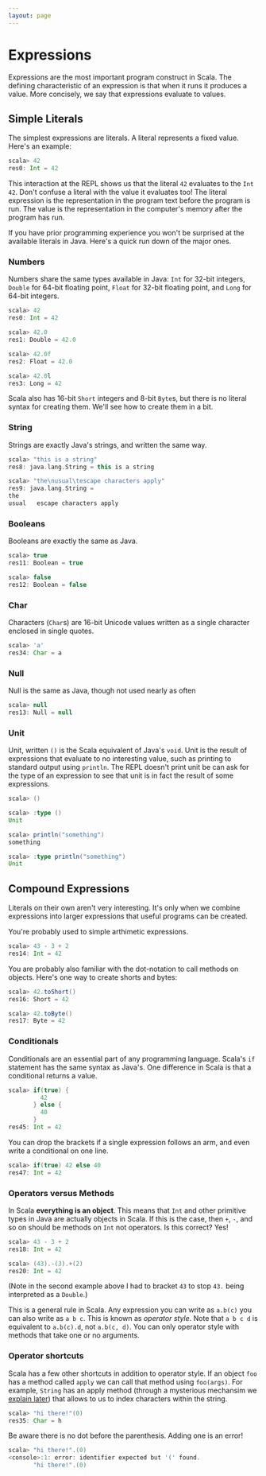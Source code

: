 ```yaml
---
layout: page
---
```


# Expressions

Expressions are the most important program construct in Scala. The defining characteristic of an expression is that when it runs it produces a value. More concisely, we say that expressions evaluate to values.

## Simple Literals

The simplest expressions are literals. A literal represents a fixed value. Here's an example:

~~~ scala
scala> 42
res0: Int = 42
~~~

This interaction at the REPL shows us that the literal `42` evaluates to the `Int` `42`. Don't confuse a literal with the value it evaluates too! The literal expression is the representation in the program text before the program is run. The value is the representation in the computer's memory after the program has run.

If you have prior programming experience you won't be surprised at the available literals in Java. Here's a quick run down of the major ones.

### Numbers

Numbers share the same types available in Java: `Int` for 32-bit integers, `Double` for 64-bit floating point, `Float` for 32-bit floating point, and `Long` for 64-bit integers.

~~~ scala
scala> 42
res0: Int = 42

scala> 42.0
res1: Double = 42.0

scala> 42.0f
res2: Float = 42.0

scala> 42.0l
res3: Long = 42
~~~

Scala also has 16-bit `Short` integers and 8-bit `Byte`s, but there is no literal syntax for creating them. We'll see how to create them in a bit.

### String

Strings are exactly Java's strings, and written the same way.

~~~ scala
scala> "this is a string"
res8: java.lang.String = this is a string

scala> "the\nusual\tescape characters apply"
res9: java.lang.String =
the
usual	escape characters apply
~~~

### Booleans

Booleans are exactly the same as Java.

~~~ scala
scala> true
res11: Boolean = true

scala> false
res12: Boolean = false
~~~

### Char

Characters (`Char`s) are 16-bit Unicode values written as a single character enclosed in single quotes.

~~~ scala
scala> 'a'
res34: Char = a
~~~

### Null

Null is the same as Java, though not used nearly as often

~~~ scala
scala> null
res13: Null = null
~~~

### Unit

Unit, written `()` is the Scala equivalent of Java's `void`. Unit is the result of expressions that evaluate to no interesting value, such as printing to standard output using `println`. The REPL doesn't print unit be can ask for the type of an expression to see that unit is in fact the result of some expressions.

~~~ scala
scala> ()

scala> :type ()
Unit

scala> println("something")
something

scala> :type println("something")
Unit
~~~


## Compound Expressions

Literals on their own aren't very interesting. It's only when we combine expressions into larger expressions that useful programs can be created.

You're probably used to simple arthimetic expressions.

~~~ scala
scala> 43 - 3 + 2
res14: Int = 42
~~~

You are probably also familiar with the dot-notation to call methods on objects. Here's one way to create shorts and bytes:

~~~ scala
scala> 42.toShort()
res16: Short = 42

scala> 42.toByte()
res17: Byte = 42
~~~

### Conditionals

Conditionals are an essential part of any programming language. Scala's `if` statement has the same syntax as Java's. One difference in Scala is that a conditional returns a value.

~~~ scala
scala> if(true) {
         42
       } else {
         40
       }
res45: Int = 42
~~~

You can drop the brackets if a single expression follows an arm, and even write a conditional on one line.

~~~ scala
scala> if(true) 42 else 40
res47: Int = 42
~~~

### Operators versus Methods

In Scala **everything is an object**. This means that `Int` and other primitive types in Java are actually objects in Scala. If this is the case, then `+`, `-`, and so on should be methods on `Int` not operators. Is this correct? Yes!

~~~ scala
scala> 43 - 3 + 2
res18: Int = 42

scala> (43).-(3).+(2)
res20: Int = 42
~~~

(Note in the second example above I had to bracket `43` to stop `43.` being interpreted as a `Double`.)

This is a general rule in Scala. Any expression you can write as `a.b(c)` you can also write as `a b c`. This is known as *operator style*. Note that `a b c d` is equivalent to `a.b(c).d`, not `a.b(c, d)`. You can only operator style with methods that take one or no arguments.

### Operator shortcuts

Scala has a few other shortcuts in addition to operator style. If an object `foo` has a method called `apply` we can call that method using `foo(args)`. For example, `String` has an apply method (through a mysterious mechansim we [explain later](/collections/arrays-and-strings.html)) that allows to us to index characters within the string.

~~~ scala
scala> "hi there!"(0)
res35: Char = h
~~~

Be aware there is no dot before the parenthesis. Adding one is an error!

~~~ scala
scala> "hi there!".(0)
<console>:1: error: identifier expected but '(' found.
       "hi there!".(0)
~~~

<!--
If an object `foo` has a method called `update` we can call it using `foo(idx) = value`. `String` doesn't have such a method, but the error message when we attempt to this indicates the compiler has converted the call into a call to `update`.

~~~ scala
scala> "hi there!"(0) = 'b'
<console>:8: error: value update is not a member of java.lang.String
              "hi there!"(0) = 'b'
              ^
~~~
-->
